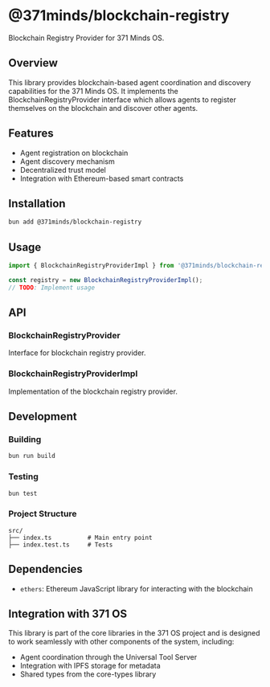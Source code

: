# @371minds/blockchain-registry

Blockchain Registry Provider for 371 Minds OS.

## Overview

This library provides blockchain-based agent coordination and discovery capabilities for the 371 Minds OS. It implements the BlockchainRegistryProvider interface which allows agents to register themselves on the blockchain and discover other agents.

## Features

- Agent registration on blockchain
- Agent discovery mechanism
- Decentralized trust model
- Integration with Ethereum-based smart contracts

## Installation

```bash
bun add @371minds/blockchain-registry
```

## Usage

```typescript
import { BlockchainRegistryProviderImpl } from '@371minds/blockchain-registry';

const registry = new BlockchainRegistryProviderImpl();
// TODO: Implement usage
```

## API

### BlockchainRegistryProvider

Interface for blockchain registry provider.

### BlockchainRegistryProviderImpl

Implementation of the blockchain registry provider.

## Development

### Building

```bash
bun run build
```

### Testing

```bash
bun test
```

### Project Structure

```
src/
├── index.ts          # Main entry point
├── index.test.ts     # Tests
```

## Dependencies

- `ethers`: Ethereum JavaScript library for interacting with the blockchain

## Integration with 371 OS

This library is part of the core libraries in the 371 OS project and is designed to work seamlessly with other components of the system, including:

- Agent coordination through the Universal Tool Server
- Integration with IPFS storage for metadata
- Shared types from the core-types library